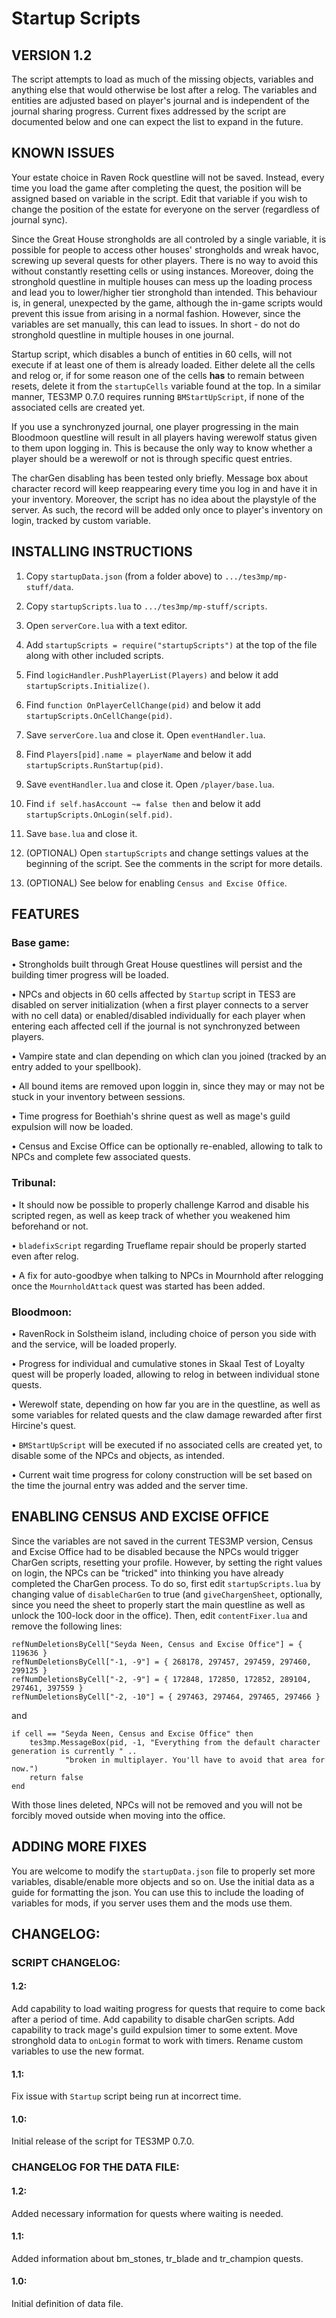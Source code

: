 ﻿# Startup Scripts
## VERSION 1.2

The script attempts to load as much of the missing objects, variables and anything else that would otherwise be lost after a relog. The variables and entities are adjusted based on player's journal and is independent of the journal sharing progress. Current fixes addressed by the script are documented below and one can expect the list to expand in the future.

## KNOWN ISSUES

Your estate choice in Raven Rock questline will not be saved. Instead, every time you load the game after completing the quest, the position will be assigned based on variable in the script. Edit that variable if you wish to change the position of the estate for everyone on the server (regardless of journal sync).

Since the Great House strongholds are all controled by a single variable, it is possible for people to access other houses' strongholds and wreak havoc, screwing up several quests for other players. There is no way to avoid this without constantly resetting cells or using instances. Moreover, doing the stronghold questline in multiple houses can mess up the loading process and lead you to lower/higher tier stronghold than intended. This behaviour is, in general, unexpected by the game, although the in-game scripts would prevent this issue from arising in a normal fashion. However, since the variables are set manually, this can lead to issues. In short - do not do stronghold questline in multiple houses in one journal.

Startup script, which disables a bunch of entities in 60 cells, will not execute if at least one of them is already loaded. Either delete all the cells and relog or, if for some reason one of the cells **has** to remain between resets, delete it from the `startupCells` variable found at the top. In a similar manner, TES3MP 0.7.0 requires running `BMStartUpScript`, if none of the associated cells are created yet.

If you use a synchronyzed journal, one player progressing in the main Bloodmoon questline will result in all players having werewolf status given to them upon logging in. This is because the only way to know whether a player should be a werewolf or not is through specific quest entries.

The charGen disabling has been tested only briefly. Message box about character record will keep reappearing every time you log in and have it in your inventory. Moreover, the script has no idea about the playstyle of the server. As such, the record will be added only once to player's inventory on login, tracked by custom variable.

## INSTALLING INSTRUCTIONS

1) Copy `startupData.json` (from a folder above) to `.../tes3mp/mp-stuff/data`.

2) Copy `startupScripts.lua` to `.../tes3mp/mp-stuff/scripts`.

3) Open `serverCore.lua` with a text editor.

4) Add `startupScripts = require("startupScripts")` at the top of the file along with other included scripts.

5) Find `logicHandler.PushPlayerList(Players)` and below it add `startupScripts.Initialize()`.

6) Find `function OnPlayerCellChange(pid)` and below it add `startupScripts.OnCellChange(pid)`.

7) Save `serverCore.lua` and close it. Open `eventHandler.lua`.

8) Find `Players[pid].name = playerName` and below it add `startupScripts.RunStartup(pid)`.

9) Save `eventHandler.lua` and close it. Open `/player/base.lua`.

10) Find `if self.hasAccount ~= false then` and below it add `startupScripts.OnLogin(self.pid)`.

11) Save `base.lua` and close it.

12) (OPTIONAL) Open `startupScripts` and change settings values at the beginning of the script. See the comments in the script for more details.

13) (OPTIONAL) See below for enabling `Census and Excise Office`.

## FEATURES
### Base game:

• Strongholds built through Great House questlines will persist and the building timer progress will be loaded.

• NPCs and objects in 60 cells affected by `Startup` script in TES3 are disabled on server initialization (when a first player connects to a server with no cell data) or enabled/disabled individually for each player when entering each affected cell if the journal is not synchronyzed between players.

• Vampire state and clan depending on which clan you joined (tracked by an entry added to your spellbook).

• All bound items are removed upon loggin in, since they may or may not be stuck in your inventory between sessions.

• Time progress for Boethiah's shrine quest as well as mage's guild expulsion will now be loaded.

• Census and Excise Office can be optionally re-enabled, allowing to talk to NPCs and complete few associated quests.

### Tribunal:

• It should now be possible to properly challenge Karrod and disable his scripted regen, as well as keep track of whether you weakened him beforehand or not.

• `bladefixScript` regarding Trueflame repair should be properly started even after relog.

• A fix for auto-goodbye when talking to NPCs in Mournhold after relogging once the `MournholdAttack` quest was started has been added.

### Bloodmoon:

• RavenRock in Solstheim island, including choice of person you side with and the service, will be loaded properly.

• Progress for individual and cumulative stones in Skaal Test of Loyalty quest will be properly loaded, allowing to relog in between individual stone quests.

• Werewolf state, depending on how far you are in the questline, as well as some variables for related quests and the claw damage rewarded after first Hircine's quest.

• `BMStartUpScript` will be executed if no associated cells are created yet, to disable some of the NPCs and objects, as intended.

• Current wait time progress for colony construction will be set based on the time the journal entry was added and the server time.

## ENABLING CENSUS AND EXCISE OFFICE
Since the variables are not saved in the current TES3MP version, Census and Excise Office had to be disabled because the NPCs would trigger CharGen scripts, resetting your profile. However, by setting the right values on login, the NPCs can be "tricked" into thinking you have already completed the CharGen process. To do so, first edit `startupScripts.lua` by changing value of `disableCharGen` to true (and `giveChargenSheet`, optionally, since you need the sheet to properly start the main questline as well as unlock the 100-lock door in the office). Then, edit `contentFixer.lua` and remove the following lines:
```
refNumDeletionsByCell["Seyda Neen, Census and Excise Office"] = { 119636 }
refNumDeletionsByCell["-1, -9"] = { 268178, 297457, 297459, 297460, 299125 }
refNumDeletionsByCell["-2, -9"] = { 172848, 172850, 172852, 289104, 297461, 397559 }
refNumDeletionsByCell["-2, -10"] = { 297463, 297464, 297465, 297466 }
```
and
```
if cell == "Seyda Neen, Census and Excise Office" then
    tes3mp.MessageBox(pid, -1, "Everything from the default character generation is currently " ..
            "broken in multiplayer. You'll have to avoid that area for now.")
    return false
end
```

With those lines deleted, NPCs will not be removed and you will not be forcibly moved outside when moving into the office.

## ADDING MORE FIXES
You are welcome to modify the `startupData.json` file to properly set more variables, disable/enable more objects and so on. Use the initial data as a guide for formatting the json. You can use this to include the loading of variables for mods, if you server uses them and the mods use them.

## CHANGELOG:
### SCRIPT CHANGELOG:
#### 1.2:
Add capability to load waiting progress for quests that require to come back after a period of time.
Add capability to disable charGen scripts.
Add capability to track mage's guild expulsion timer to some extent.
Move stronghold data to `onLogin` format to work with timers.
Rename custom variables to use the new format.

#### 1.1:
Fix issue with `Startup` script being run at incorrect time.

#### 1.0:
Initial release of the script for TES3MP 0.7.0.

### CHANGELOG FOR THE DATA FILE:
#### 1.2:
Added necessary information for quests where waiting is needed.

#### 1.1:
Added information about bm_stones, tr_blade and tr_champion quests.

#### 1.0:
Initial definition of data file.